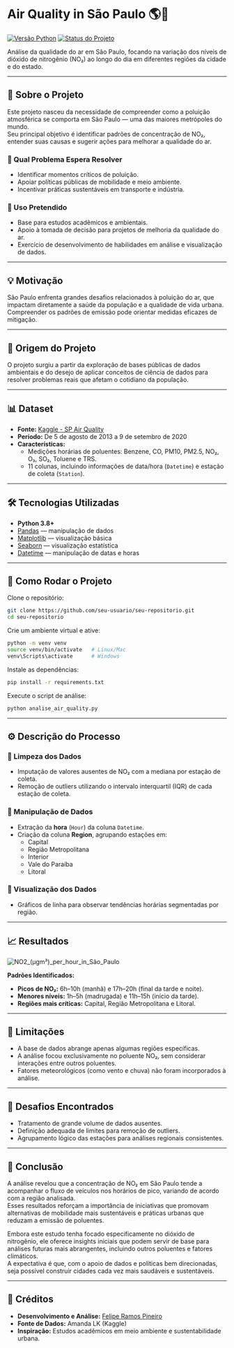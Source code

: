 # Air Quality in São Paulo 🌎🌿

[![Versão Python](https://img.shields.io/badge/python-3.8%2B-blue.svg)](https://www.python.org/) 
[![Status do Projeto](https://img.shields.io/badge/status-concluído-brightgreen.svg)]()

Análise da qualidade do ar em São Paulo, focando na variação dos níveis de dióxido de nitrogênio (NO₂) ao longo do dia em diferentes regiões da cidade e do estado.

---

## 📖 Sobre o Projeto

Este projeto nasceu da necessidade de compreender como a poluição atmosférica se comporta em São Paulo — uma das maiores metrópoles do mundo.  
Seu principal objetivo é identificar padrões de concentração de NO₂, entender suas causas e sugerir ações para melhorar a qualidade do ar.

### 🎯 Qual Problema Espera Resolver
- Identificar momentos críticos de poluição.
- Apoiar políticas públicas de mobilidade e meio ambiente.
- Incentivar práticas sustentáveis em transporte e indústria.

### 🎯 Uso Pretendido
- Base para estudos acadêmicos e ambientais.
- Apoio à tomada de decisão para projetos de melhoria da qualidade do ar.
- Exercício de desenvolvimento de habilidades em análise e visualização de dados.

---

## 💡 Motivação

São Paulo enfrenta grandes desafios relacionados à poluição do ar, que impactam diretamente a saúde da população e a qualidade de vida urbana.  
Compreender os padrões de emissão pode orientar medidas eficazes de mitigação.

---

## 🌟 Origem do Projeto

O projeto surgiu a partir da exploração de bases públicas de dados ambientais e do desejo de aplicar conceitos de ciência de dados para resolver problemas reais que afetam o cotidiano da população.

---

## 📊 Dataset

- **Fonte:** [Kaggle - SP Air Quality](https://www.kaggle.com/datasets/amandalk/sp-air-quality)
- **Período:** De 5 de agosto de 2013 a 9 de setembro de 2020
- **Características:**
  - Medições horárias de poluentes: Benzene, CO, PM10, PM2.5, NO₂, O₃, SO₂, Toluene e TRS.
  - 11 colunas, incluindo informações de data/hora (`Datetime`) e estação de coleta (`Station`).

---

## 🛠️ Tecnologias Utilizadas

- **Python 3.8+**
- [Pandas](https://pandas.pydata.org/) — manipulação de dados
- [Matplotlib](https://matplotlib.org/) — visualização básica
- [Seaborn](https://seaborn.pydata.org/) — visualização estatística
- [Datetime](https://docs.python.org/3/library/datetime.html) — manipulação de datas e horas

---

## 🚀 Como Rodar o Projeto

Clone o repositório:
```bash
git clone https://github.com/seu-usuario/seu-repositorio.git
cd seu-repositorio
```

Crie um ambiente virtual e ative:
```bash
python -m venv venv
source venv/bin/activate   # Linux/Mac
venv\Scripts\activate      # Windows
```

Instale as dependências:
```bash
pip install -r requirements.txt
```

Execute o script de análise:
```bash
python analise_air_quality.py
```

---

## ⚙️ Descrição do Processo

### 📌 Limpeza dos Dados
- Imputação de valores ausentes de NO₂ com a mediana por estação de coleta.
- Remoção de outliers utilizando o intervalo interquartil (IQR) de cada estação de coleta.

### 📌 Manipulação de Dados
- Extração da **hora** (`Hour`) da coluna `Datetime`.
- Criação da coluna **Region**, agrupando estações em:
  - Capital
  - Região Metropolitana
  - Interior
  - Vale do Paraíba
  - Litoral

### 📌 Visualização dos Dados
- Gráficos de linha para observar tendências horárias segmentadas por região.

---

## 📈 Resultados

![NO2_(µgm³)_per_hour_in_São_Paulo](https://github.com/user-attachments/assets/4005b7be-285f-4c19-abd5-db70926bcb7c)

**Padrões Identificados:**
- **Picos de NO₂:** 6h–10h (manhã) e 17h–20h (final da tarde e noite).
- **Menores níveis:** 1h–5h (madrugada) e 11h–15h (início da tarde).
- **Regiões mais críticas:** Capital, Região Metropolitana e Litoral.

---

## 🚧 Limitações

- A base de dados abrange apenas algumas regiões específicas.
- A análise focou exclusivamente no poluente NO₂, sem considerar interações entre outros poluentes.
- Fatores meteorológicos (como vento e chuva) não foram incorporados à análise.

---

## 🧗 Desafios Encontrados

- Tratamento de grande volume de dados ausentes.
- Definição adequada de limites para remoção de outliers.
- Agrupamento lógico das estações para análises regionais consistentes.

---

## 📝 Conclusão

A análise revelou que a concentração de NO₂ em São Paulo tende a acompanhar o fluxo de veículos nos horários de pico, variando de acordo com a região analisada.  
Esses resultados reforçam a importância de iniciativas que promovam alternativas de mobilidade mais sustentáveis e práticas urbanas que reduzam a emissão de poluentes.

Embora este estudo tenha focado especificamente no dióxido de nitrogênio, ele oferece insights iniciais que podem servir de base para análises futuras mais abrangentes, incluindo outros poluentes e fatores climáticos.  
A expectativa é que, com o apoio de dados e políticas bem direcionadas, seja possível construir cidades cada vez mais saudáveis e sustentáveis.

---

## 🙌 Créditos

- **Desenvolvimento e Análise:** [Felipe Ramos Pineiro](https://github.com/feliperamospinheiro)
- **Fonte de Dados:** Amanda LK (Kaggle)
- **Inspiração:** Estudos acadêmicos em meio ambiente e sustentabilidade urbana.
